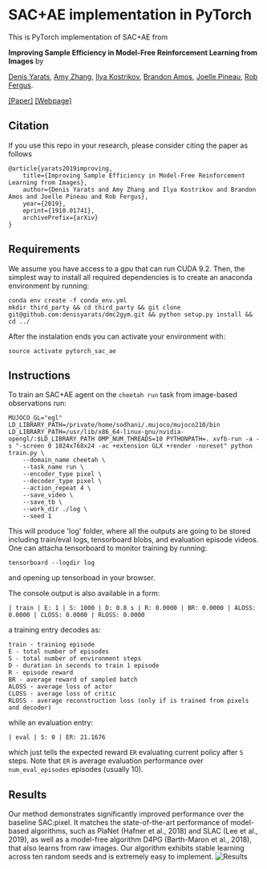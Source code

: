 # SAC+AE implementation in PyTorch

This is PyTorch implementation of SAC+AE from

**Improving Sample Efficiency in Model-Free Reinforcement Learning from Images** by

[Denis Yarats](https://cs.nyu.edu/~dy1042/), [Amy Zhang](https://mila.quebec/en/person/amy-zhang/), [Ilya Kostrikov](https://github.com/ikostrikov), [Brandon Amos](http://bamos.github.io/), [Joelle Pineau](https://www.cs.mcgill.ca/~jpineau/), [Rob Fergus](https://cs.nyu.edu/~fergus/pmwiki/pmwiki.php).

[[Paper]](https://arxiv.org/abs/1910.01741) [[Webpage]](https://sites.google.com/view/sac-ae/home)

## Citation

If you use this repo in your research, please consider citing the paper as follows

```
@article{yarats2019improving,
    title={Improving Sample Efficiency in Model-Free Reinforcement Learning from Images},
    author={Denis Yarats and Amy Zhang and Ilya Kostrikov and Brandon Amos and Joelle Pineau and Rob Fergus},
    year={2019},
    eprint={1910.01741},
    archivePrefix={arXiv}
}
```

## Requirements

We assume you have access to a gpu that can run CUDA 9.2. Then, the simplest way to install all required dependencies is to create an anaconda environment by running:

```
conda env create -f conda_env.yml
mkdir third_party && cd third_party && git clone git@github.com:denisyarats/dmc2gym.git && python setup.py install && cd ../
```

After the instalation ends you can activate your environment with:

```
source activate pytorch_sac_ae
```

## Instructions

To train an SAC+AE agent on the `cheetah run` task from image-based observations run:

```
MUJOCO_GL="egl" LD_LIBRARY_PATH=/private/home/sodhani/.mujoco/mujoco210/bin LD_LIBRARY_PATH=/usr/lib/x86_64-linux-gnu/nvidia-opengl/:$LD_LIBRARY_PATH OMP_NUM_THREADS=10 PYTHONPATH=. xvfb-run -a -s "-screen 0 1024x768x24 -ac +extension GLX +render -noreset" python train.py \
    --domain_name cheetah \
    --task_name run \
    --encoder_type pixel \
    --decoder_type pixel \
    --action_repeat 4 \
    --save_video \
    --save_tb \
    --work_dir ./log \
    --seed 1
```

This will produce 'log' folder, where all the outputs are going to be stored including train/eval logs, tensorboard blobs, and evaluation episode videos. One can attacha tensorboard to monitor training by running:

```
tensorboard --logdir log
```

and opening up tensorboad in your browser.

The console output is also available in a form:

```
| train | E: 1 | S: 1000 | D: 0.8 s | R: 0.0000 | BR: 0.0000 | ALOSS: 0.0000 | CLOSS: 0.0000 | RLOSS: 0.0000
```

a training entry decodes as:

```
train - training episode
E - total number of episodes
S - total number of environment steps
D - duration in seconds to train 1 episode
R - episode reward
BR - average reward of sampled batch
ALOSS - average loss of actor
CLOSS - average loss of critic
RLOSS - average reconstruction loss (only if is trained from pixels and decoder)
```

while an evaluation entry:

```
| eval | S: 0 | ER: 21.1676
```

which just tells the expected reward `ER` evaluating current policy after `S` steps. Note that `ER` is average evaluation performance over `num_eval_episodes` episodes (usually 10).

## Results

Our method demonstrates significantly improved performance over the baseline SAC:pixel. It matches the state-of-the-art performance of model-based algorithms, such as PlaNet (Hafner et al., 2018) and SLAC (Lee et al., 2019), as well
as a model-free algorithm D4PG (Barth-Maron et al., 2018), that also learns from raw images. Our
algorithm exhibits stable learning across ten random seeds and is extremely easy to implement.
![Results](results/graph.png)
